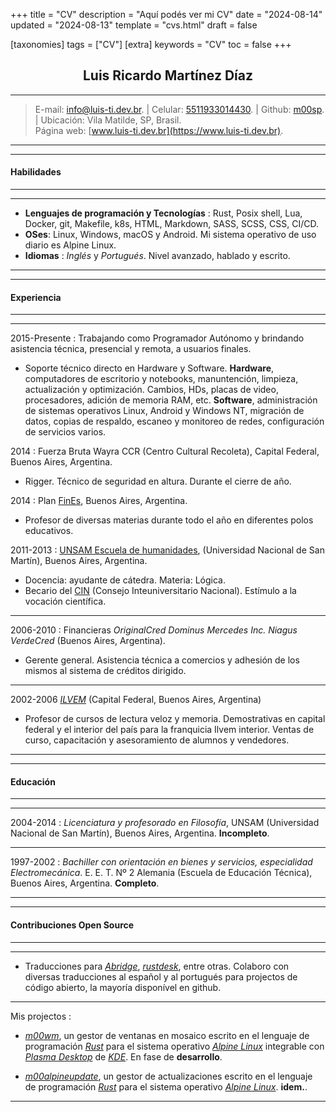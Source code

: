 +++
title = "CV"
description = "Aquí podés ver mi CV"
date = "2024-08-14"
updated = "2024-08-13"
template = "cvs.html"
draft = false

[taxonomies]
tags = ["CV"]
[extra]
keywords = "CV"
toc = false
+++

## <center>Luis Ricardo Martínez Díaz</center>

---
>E-mail: <info@luis-ti.dev.br>. | Celular: [5511933014430](tel:+5511933014430). | Github: [m00sp](https://github.com/m00sp). | Ubicación: Vila Matilde, SP, Brasil. </br> Página web: [www.luis-ti.dev.br](https://www.luis-ti.dev.br).
----
----
#### **Habilidades**
-------
----
- **Lenguajes de programación y Tecnologías**
:	Rust, Posix shell, Lua, Docker, git, Makefile, k8s, HTML,  Markdown, SASS, SCSS, CSS, CI/CD. </br>
- **OSes**:	Linux, Windows, macOS y Android. Mi sistema operativo de uso diario es Alpine Linux. </br>
- **Idiomas**
:   *Inglés* y *Portugués*. Nivel avanzado, hablado y escrito.

----
----
#### **Experiencia**
-----------
----
2015-Presente
:	Trabajando como Programador Autónomo y brindando asistencia técnica, presencial y remota, a usuarios finales.
- Soporte técnico directo en Hardware y Software. **Hardware**, computadores de escritorio y notebooks, manuntención, limpieza, actualización y optimización. Cambios, HDs, placas de video, procesadores, adición de memoria RAM, etc. **Software**,  administración de sistemas operativos Linux, Android y Windows NT, migración de datos, copias de respaldo, escaneo y monitoreo de redes, configuración de servicios varios.

2014
:	Fuerza Bruta Wayra CCR (Centro Cultural Recoleta), Capital Federal, Buenos Aires, Argentina.
- Rigger. Técnico de seguridad en altura. Durante el cierre de año.

2014
:	Plan [FinEs](https://www.argentina.gob.ar/educacion/fines), Buenos Aires, Argentina.
- Profesor de diversas materias durante todo el año en diferentes polos educativos.

2011-2013
:   [UNSAM Escuela de humanidades](https://www.unsam.edu.ar/escuelas/eh/), (Universidad Nacional de San Martín), Buenos Aires, Argentina.

- Docencia: ayudante de cátedra. Materia: Lógica.
- Becario del [CIN](https://www.cin.edu.ar/) (Consejo Inteuniversitario Nacional). Estímulo a la vocación científica.

----
2006-2010
:   Financieras *OriginalCred*  *Dominus Mercedes Inc.* *Niagus* *VerdeCred* (Buenos Aires, Argentina).

- Gerente general. Asistencia técnica a comercios y adhesión de los mismos al sistema de créditos dirigido.

----
2002-2006 *[ILVEM](https://ilvem.com/)* (Capital Federal, Buenos Aires, Argentina)

- Profesor de cursos de lectura veloz y memoria. Demostrativas en capital federal y el interior del país para la franquicia Ilvem interior. Ventas de curso, capacitación y asesoramiento de alumnos y vendedores.

----
----
#### **Educación**
----
----
2004-2014
:       *Licenciatura y profesorado en Filosofía*, UNSAM (Universidad Nacional de San Martín), Buenos Aires, Argentina. **Incompleto**.

----
1997-2002
:       *Bachiller con orientación en bienes y servicios, especialidad Electromecánica*. E. E. T. Nº 2 Alemania (Escuela de Educación Técnica), Buenos Aires, Argentina. **Completo**.

----
----
#### **Contribuciones Open Source**
----
----
- Traducciones para *[Abridge](https://github.com/jieiku/abridge)*, *[rustdesk](https://github.com/rustdesk/rustdesk-server-demo)*, entre otras. Colaboro con diversas traducciones al español y al portugués para projectos de código abierto, la mayoría disponível en github.

----
Mis projectos
:
- *[m00wm](https://github.com/m00sp/m00wm)*, un gestor de ventanas en mosaico escrito en el lenguaje de programación *[Rust](https://rust-lang.org)* para el sistema operativo *[Alpine Linux](https://alpinelinux.org)* integrable con *[Plasma Desktop](https://kde.org/plasma-desktop/)* de *[KDE](https://kde.org)*. En fase de **desarrollo**.

- *[m00alpineupdate](https://github.com/m00sp/m00alpineupdate)*, un gestor de actualizaciones escrito en el lenguaje de programación *[Rust](https://rust-lang.org)* para el sistema operativo *[Alpine Linux](https://alpinelinux.org)*.  **idem.**.

----
